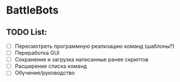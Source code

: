 # BattleBots

## TODO List:
- [ ] Пересмотреть программную реализацию команд (шаблоны?)
- [ ] Переработка GUI
- [ ] Cохранение и загрузка написанные ранее скриптов
- [ ] Расширение списка команд
- [ ] Обучение/руководство
